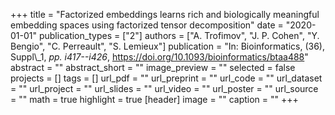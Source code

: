 +++
title = "Factorized embeddings learns rich and biologically meaningful embedding spaces using factorized tensor decomposition"
date = "2020-01-01"
publication_types = ["2"]
authors = ["A. Trofimov", "J. P. Cohen", "Y. Bengio", "C. Perreault", "S. Lemieux"]
publication = "In: Bioinformatics, (36), Suppl\\_1, _pp. i417--i426_, https://doi.org/10.1093/bioinformatics/btaa488"
abstract = ""
abstract_short = ""
image_preview = ""
selected = false
projects = []
tags = []
url_pdf = ""
url_preprint = ""
url_code = ""
url_dataset = ""
url_project = ""
url_slides = ""
url_video = ""
url_poster = ""
url_source = ""
math = true
highlight = true
[header]
image = ""
caption = ""
+++
